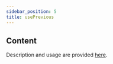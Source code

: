 ```yaml
---
sidebar_position: 5
title: usePrevious
---
```

## Content

Description and usage are provided [here](https://usehooks.com/usePrevious/).
